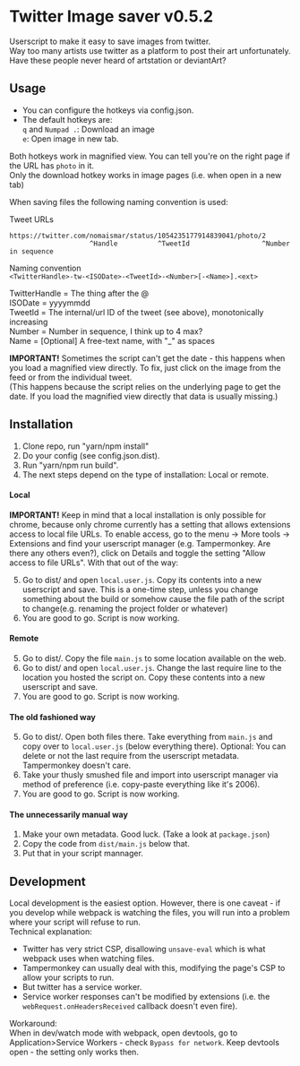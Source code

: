 # Twitter Image saver v0.5.2

Userscript to make it easy to save images from twitter.  
Way too many artists use twitter as a platform to post their art unfortunately. Have these people never heard of artstation or deviantArt?

## Usage
* You can configure the hotkeys via config.json.
* The default hotkeys are:  
`q` and `Numpad .`: Download an image  
`e`: Open image in new tab.

Both hotkeys work in magnified view. You can tell you're on the right page if the URL has `photo` in it.  
Only the download hotkey works in image pages (i.e. when open in a new tab)

When saving files the following naming convention is used:

Tweet URLs

```
https://twitter.com/nomaismar/status/1054235177914839041/photo/2
                    ^Handle          ^TweetId                  ^Number in sequence
```

Naming convention  
`<TwitterHandle>-tw-<ISODate>-<TweetId>-<Number>[-<Name>].<ext>`

TwitterHandle = The thing after the @  
ISODate = yyyymmdd  
TweetId = The internal/url ID of the tweet (see above), monotonically increasing  
Number = Number in sequence, I think up to 4 max?  
Name = [Optional] A free-text name, with "_" as spaces  

**IMPORTANT!** Sometimes the script can't get the date - this happens when you load a magnified view directly. To fix, just click on the image from the feed or from the individual tweet.  
(This happens because the script relies on the underlying page to get the date. If you load the magnified view directly that data is usually missing.)


## Installation

1. Clone repo, run "yarn/npm install"
2. Do your config (see config.json.dist).
3. Run "yarn/npm run build".
4. The next steps depend on the type of installation: Local or remote.

#### Local
**IMPORTANT!** Keep in mind that a local installation is only possible for chrome, because only chrome currently has a setting that allows extensions access to local file URLs. To enable access, go to the menu -> More tools -> Extensions and find your userscript manager (e.g. Tampermonkey. Are there any others even?), click on Details and toggle the setting "Allow access to file URLs".
With that out of the way:

5. Go to dist/ and open `local.user.js`. Copy its contents into a new userscript and save.
This is a one-time step, unless you change something about the build or somehow cause the file path of the script to change(e.g. renaming the project folder or whatever)
6. You are good to go. Script is now working.

#### Remote
5. Go to dist/. Copy the file `main.js` to some location available on the web.
6. Go to dist/ and open `local.user.js`. Change the last require line to the location you hosted the script on. Copy these contents into a new userscript and save.
7. You are good to go. Script is now working.

#### The old fashioned way
5. Go to dist/. Open both files there. Take everything from `main.js` and copy over to `local.user.js` (below everything there). Optional: You can delete or not the last require from the userscript metadata. Tampermonkey doesn't care.
6. Take your thusly smushed file and import into userscript manager via method of preference (i.e. copy-paste everything like it's 2006).
7. You are good to go. Script is now working.

#### The unnecessarily manual way
1. Make your own metadata. Good luck. (Take a look at `package.json`)
2. Copy the code from `dist/main.js` below that.
3. Put that in your script mannager.


## Development

Local development is the easiest option. However, there is one caveat - if you develop while webpack is watching the files, you will run into a problem where your script will refuse to run.  
Technical explanation:
* Twitter has very strict CSP, disallowing `unsave-eval` which is what webpack uses when watching files.
* Tampermonkey can usually deal with this, modifying the page's CSP to allow your scripts to run.
* But twitter has a service worker.
* Service worker responses can't be modified by extensions (i.e. the `webRequest.onHeadersReceived` callback doesn't even fire).

Workaround:  
When in dev/watch mode with webpack, open devtools, go to Application>Service Workers - check `Bypass for network`. Keep devtools open - the setting only works then.
